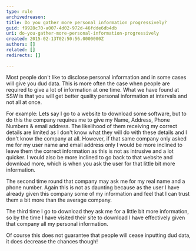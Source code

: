 ```yaml
---
type: rule
archivedreason: 
title: Do you gather more personal information progressively?
guid: f9928c70-a007-4d02-972d-46fdde6db4db
uri: do-you-gather-more-personal-information-progressively
created: 2015-02-13T02:50:56.0000000Z
authors: []
related: []
redirects: []

---
```



<p>
   Most people don't like to disclose personal information and in some cases will give
   you dud data. This is more often the case when people are required to give a lot
   of information at one time. What we have found at SSW is that you will get better
   quality personal information at intervals and not all at once.</p><p>
   For example&#58; Lets say I go to a website to download some software, but to do this
   the company requires me to give my Name, Address, Phone Numbers &amp; email address.
   The likelihood of them receiving my correct details are limited as I don't know
   what they will do with these details and I don't know the company at all. However,
   if that same company only asked me for my user name and email
   address only I would be more inclined to leave them the correct information as this
   is not as intrusive and a lot quicker. I would also be more inclined to go back
   to that website and download more, which is when you ask the user for that little
   bit more information.</p><p>
   The second time round that company may ask me for my real name and a phone
   number. Again this is not as daunting because as the user I have already given this
   company some of my information and feel that I can trust them a bit more than the
   average company.</p><p>
   The third time I go to download they ask me for a little bit more information, so
   by the time I have visited their site to download I have effectively given that
   company all my personal information.</p><p>
   Of course this does not guarantee that people will cease inputting dud data, it does
   decrease the chances though!</p>
<br><excerpt class='endintro'></excerpt><br>



